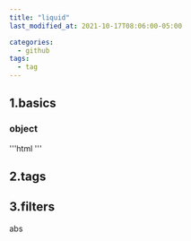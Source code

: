 ```yaml
---
title: "liquid"
last_modified_at: 2021-10-17T08:06:00-05:00

categories:
  - github
tags:
  - tag
---
```


## 1.basics

### object
'''html
'''

## 2.tags

## 3.filters
abs

